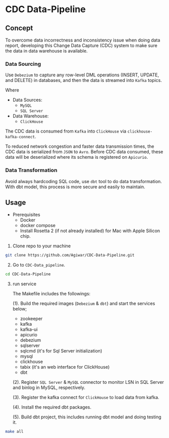 # CDC Data-Pipeline

## Concept
To overcome data incorrectness and inconsistency issue when doing data report, developing this Change Data Capture (CDC) system to make sure the data in data warehouse is available.

### Data Sourcing
Use `Debezium` to capture any row-level DML operations (INSERT, UPDATE, and DELETE) in databases, and then the data is streamed into `Kafka` topics.

Where
+ Data Sources:
    - `MySQL`
    - `SQL Server`
+ Data Warehouse:
    - `ClickHouse`

The CDC data is consumed from `Kafka` into `ClickHouse` via `clickhouse-kafka-connect`.

To reduced network congestion and faster data transmission times, the CDC data is serialized from `JSON` to `Avro`. Before CDC data consumed, these data will be deserialized where its schema is registered on `Apicurio`.

### Data Transformation
Avoid always hardcoding SQL code, use `dbt` tool to do data transformation. With dbt model, this process is more secure and easily to maintain.

## Usage
+ Prerequisites
    + Docker
    + docker compose
    + Install Rosetta 2 (if not already installed) for Mac with Apple Silicon chip.

1. Clone repo to your machine
```bash
git clone https://github.com/Agiwar/CDC-Data-Pipeline.git
```

2. Go to `CDC-Data_pipeline`.
```bash
cd CDC-Data-Pipeline
```

3. run service

    The Makefile includes the followings:
    
    (1). Build the required images (`Debezium` & `dbt`) and start the services below;

    - zookeeper
    - kafka
    - kafka-ui
    - apicurio
    - debezium
    - sqlserver
    - sqlcmd (it's for Sql Server initialization)
    - mysql
    - clickhouse
    - tabix (it's an web interface for ClickHouse)
    - dbt
    
    (2). Register `SQL Server` & `MySQL` connector to monitor LSN in SQL Server and binlog in MySQL, respectively.

    (3). Register the kafka connect for `ClickHouse` to load data from kafka.

    (4). Install the required dbt packages.

    (5). Build dbt project, this includes running dbt model and doing testing it.

```bash
make all
```

<!-- ## Diagram
![CDC Data Pipeline](data-pipeline-diagram/data-pipeline-diagram.jpg) -->
